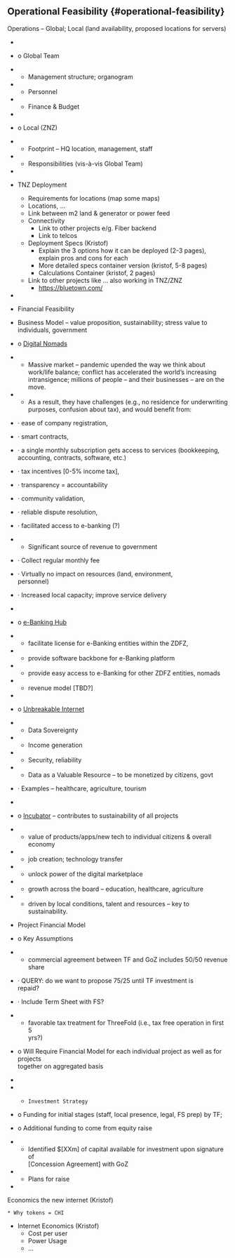 ## Operational Feasibility {#operational-feasibility}

Operations – Global; Local (land availability, proposed locations for servers)



*  
* o   Global Team
* -  Management structure; organogram
* -  Personnel
* -  Finance & Budget
* 
* o   Local (ZNZ)
* -  Footprint – HQ location, management, staff
* -  Responsibilities (vis-à-vis Global Team)        



* 



* TNZ Deployment
    * Requirements for locations (map some maps)
    * Locations, …
    * Link between m2 land & generator or power feed
    * Connectivity
        * Link to other projects e/g. Fiber backend
        * Link to telcos
    * Deployment Specs (Kristof)
        * Explain the 3 options how it can be deployed (2-3 pages), explain pros and cons for each 
        * More detailed specs container version (kristof, 5-8 pages)
        * Calculations Container (kristof, 2 pages)
    * Link to other projects like … also working in TNZ/ZNZ 	
        * https://bluetown.com/
* 
* Financial Feasibility
* Business Model – value proposition, sustainability; stress value to individuals, government
* o   <span style="text-decoration:underline;">Digital Nomads</span>
* -  Massive market – pandemic upended the way we think about work/life balance; conflict has accelerated the world’s increasing intransigence; millions of people – and their businesses – are on the move.
* -  As a result, they have challenges (e.g., no residence for underwriting  \
   purposes, confusion about tax), and would benefit from:
* ·  	ease of company registration,
* ·  	smart contracts,
* ·  	a single monthly subscription gets access to services (bookkeeping, accounting, contracts, software, etc.)
* ·  	tax incentives [0-5% income tax],
* ·  	transparency = accountability
* ·  	community validation,
* ·  	reliable dispute resolution,
* ·  	facilitated access to e-banking (?)
* -  Significant source of revenue to government
* ·  	Collect regular monthly fee
* ·  	Virtually no impact on resources (land, environment, \
	personnel)
* ·  	Increased local capacity; improve service delivery
* 
* o   <span style="text-decoration:underline;">e-Banking Hub</span>
* -  facilitate license for e-Banking entities within the ZDFZ,
* -  provide software backbone for e-Banking platform
* -  provide easy access to e-Banking for other ZDFZ entities, nomads
* -  revenue model [TBD?]
*  
* o   <span style="text-decoration:underline;">Unbreakable Internet</span>
* -  Data Sovereignty
* -  Income generation
* -  Security, reliability
* -  Data as a Valuable Resource – to be monetized by citizens, govt
* ·  Examples – healthcare, agriculture, tourism
*  
* o   <span style="text-decoration:underline;">Incubator</span> – contributes to sustainability of all projects
* -  value of products/apps/new tech to individual citizens & overall  \
   economy
* -  job creation; technology transfer
* -  unlock power of the digital marketplace
* -  growth across the board – education, healthcare, agriculture
* -  driven by local conditions, talent and resources – key to sustainability.
* Project Financial Model
* o   Key Assumptions
* -  commercial agreement between TF and GoZ includes 50/50 revenue  \
   share
* ·  QUERY:  do we want to propose 75/25 until TF investment is  \
  repaid?
* ·  Include Term Sheet with FS?
* -  favorable tax treatment for ThreeFold (i.e., tax free operation in first 5  \
   yrs?)
* o   Will Require Financial Model for each individual project as well as for projects  \
     together on aggregated basis
*  
* -   	Investment Strategy
* o   Funding for initial stages (staff, local presence, legal, FS prep) by TF;
* o   Additional funding to come from equity raise
* -  Identified $[XXm] of capital available for investment upon signature of     \
  [Concession Agreement] with GoZ
* -  Plans for raise



* 
Economics the new internet (Kristof)


    * Why tokens = CHI
* Internet Economics (Kristof)
    * Cost per user
    * Power Usage
    * …


## 